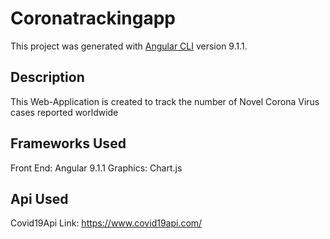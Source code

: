 # Coronatrackingapp

This project was generated with [Angular CLI](https://github.com/angular/angular-cli) version 9.1.1.

## Description

This Web-Application is created to track the number of Novel Corona Virus cases reported worldwide

## Frameworks Used

Front End: Angular 9.1.1
Graphics: Chart.js

## Api Used

Covid19Api
Link: https://www.covid19api.com/

